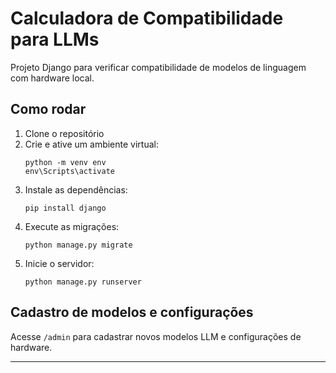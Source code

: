 # Calculadora de Compatibilidade para LLMs

Projeto Django para verificar compatibilidade de modelos de linguagem com hardware local.

## Como rodar

1. Clone o repositório
2. Crie e ative um ambiente virtual:
   ```
   python -m venv env
   env\Scripts\activate
   ```
3. Instale as dependências:
   ```
   pip install django
   ```
4. Execute as migrações:
   ```
   python manage.py migrate
   ```
5. Inicie o servidor:
   ```
   python manage.py runserver
   ```

## Cadastro de modelos e configurações

Acesse `/admin` para cadastrar novos modelos LLM e configurações de hardware.

---